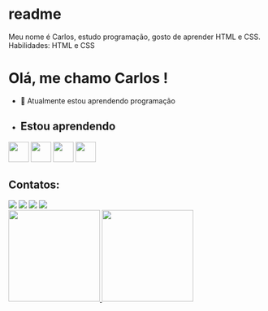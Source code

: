 # readme
Meu nome é Carlos, estudo programação, gosto de aprender HTML e CSS. Habilidades: HTML e CSS
# Olá, me chamo Carlos ! 
- 🌱 Atualmente estou aprendendo programação
- ## Estou aprendendo

<div>
  <img loading="lazy" src="https://cdn.jsdelivr.net/gh/devicons/devicon/icons/java/java-original.svg" width="40" height="40"/> 
  <img loading="lazy" src="https://cdn.jsdelivr.net/gh/devicons/devicon/icons/linux/linux-original.svg" width="40" height="40"/>
    <img loading="lazy" src="https://cdn.jsdelivr.net/gh/devicons/devicon@latest/icons/css3/css3-original.svg" width="40" height="40"/>
  <img loading="lazy" src="https://cdn.jsdelivr.net/gh/devicons/devicon@latest/icons/html5/html5-original.svg" width="40" height="40"/>

  
  
</div>

## Contatos:
<div>
<a href="https://instagram.com/cduferreira2" target="_blank"><img loading="lazy" src="https://img.shields.io/badge/-Instagram-%23E4405F?style=for-the-badge&logo=instagram&logoColor=white" target="_blank"></a>
<a href = "mailto:carloseduardocaduq12@gmail.com"><img loading="lazy" src="https://img.shields.io/badge/Gmail-D14836?style=for-the-badge&logo=gmail&logoColor=white" target="_blank"></a>
  <a href="https://www.twitch.tv/cadu3008" target="_blank"><img loading="lazy" src="https://img.shields.io/badge/Twitch-9146FF?style=for-the-badge&logo=twitch&logoColor=white" target="_blank"></a>
  <a href="https://www.youtube.com/Cruzeiro Sports" target="_blank"><img loading="lazy" src="https://img.shields.io/badge/YouTube-FF0000?style=for-the-badge&logo=youtube&logoColor=white" target="_blank"></a>
</div>
<div>
<a href="https://github.com/seu-usuário-aqui">
<img loading="lazy" height="180em" src="https://github-readme-stats.vercel.app/api/top-langs/?username=Carlosdsik&layout=compact&langs_count=7&theme=dracula"/>
<img loading="lazy" height="180em" src="https://github-readme-stats.vercel.app/api?username=Carlosdsik&show_icons=true&theme=dracula&include_all_commits=true&count_private=true"/>
</div>
